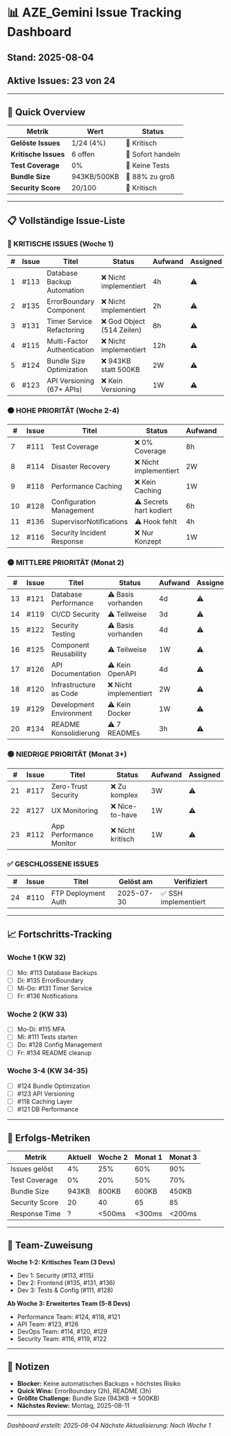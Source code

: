 # 📊 AZE_Gemini Issue Tracking Dashboard

## Stand: 2025-08-04
## Aktive Issues: 23 von 24

---

## 🎯 Quick Overview

| Metrik | Wert | Status |
|--------|------|--------|
| **Gelöste Issues** | 1/24 (4%) | 🔴 Kritisch |
| **Kritische Issues** | 6 offen | 🔴 Sofort handeln |
| **Test Coverage** | 0% | 🔴 Keine Tests |
| **Bundle Size** | 943KB/500KB | 🔴 88% zu groß |
| **Security Score** | 20/100 | 🔴 Kritisch |

---

## 📋 Vollständige Issue-Liste

### 🔴 KRITISCHE ISSUES (Woche 1)

| # | Issue | Titel | Status | Aufwand | Assigned |
|---|-------|-------|--------|---------|----------|
| 1 | #113 | Database Backup Automation | ❌ Nicht implementiert | 4h | ⚠️ |
| 2 | #135 | ErrorBoundary Component | ❌ Nicht implementiert | 2h | ⚠️ |
| 3 | #131 | Timer Service Refactoring | ❌ God Object (514 Zeilen) | 8h | ⚠️ |
| 4 | #115 | Multi-Factor Authentication | ❌ Nicht implementiert | 12h | ⚠️ |
| 5 | #124 | Bundle Size Optimization | ❌ 943KB statt 500KB | 2W | ⚠️ |
| 6 | #123 | API Versioning (67+ APIs) | ❌ Kein Versioning | 1W | ⚠️ |

### 🟠 HOHE PRIORITÄT (Woche 2-4)

| # | Issue | Titel | Status | Aufwand | Assigned |
|---|-------|-------|--------|---------|----------|
| 7 | #111 | Test Coverage | ❌ 0% Coverage | 8h | ⚠️ |
| 8 | #114 | Disaster Recovery | ❌ Nicht implementiert | 2W | ⚠️ |
| 9 | #118 | Performance Caching | ❌ Kein Caching | 1W | ⚠️ |
| 10 | #128 | Configuration Management | ⚠️ Secrets hart kodiert | 6h | ⚠️ |
| 11 | #136 | SupervisorNotifications | ⚠️ Hook fehlt | 4h | ⚠️ |
| 12 | #116 | Security Incident Response | ❌ Nur Konzept | 1W | ⚠️ |

### 🟡 MITTLERE PRIORITÄT (Monat 2)

| # | Issue | Titel | Status | Aufwand | Assigned |
|---|-------|-------|--------|---------|----------|
| 13 | #121 | Database Performance | ⚠️ Basis vorhanden | 4d | ⚠️ |
| 14 | #119 | CI/CD Security | ⚠️ Teilweise | 3d | ⚠️ |
| 15 | #122 | Security Testing | ⚠️ Basis vorhanden | 4d | ⚠️ |
| 16 | #125 | Component Reusability | ⚠️ Teilweise | 1W | ⚠️ |
| 17 | #126 | API Documentation | ⚠️ Kein OpenAPI | 4d | ⚠️ |
| 18 | #120 | Infrastructure as Code | ❌ Nicht implementiert | 2W | ⚠️ |
| 19 | #129 | Development Environment | ⚠️ Kein Docker | 1W | ⚠️ |
| 20 | #134 | README Konsolidierung | ⚠️ 7 READMEs | 3h | ⚠️ |

### 🟢 NIEDRIGE PRIORITÄT (Monat 3+)

| # | Issue | Titel | Status | Aufwand | Assigned |
|---|-------|-------|--------|---------|----------|
| 21 | #117 | Zero-Trust Security | ❌ Zu komplex | 3W | ⚠️ |
| 22 | #127 | UX Monitoring | ❌ Nice-to-have | 1W | ⚠️ |
| 23 | #112 | App Performance Monitor | ❌ Nicht kritisch | 1W | ⚠️ |

### ✅ GESCHLOSSENE ISSUES

| # | Issue | Titel | Gelöst am | Verifiziert |
|---|-------|-------|-----------|-------------|
| 24 | #110 | FTP Deployment Auth | 2025-07-30 | ✅ SSH implementiert |

---

## 📈 Fortschritts-Tracking

### Woche 1 (KW 32)
- [ ] Mo: #113 Database Backups
- [ ] Di: #135 ErrorBoundary
- [ ] Mi-Do: #131 Timer Service
- [ ] Fr: #136 Notifications

### Woche 2 (KW 33)
- [ ] Mo-Di: #115 MFA
- [ ] Mi: #111 Tests starten
- [ ] Do: #128 Config Management
- [ ] Fr: #134 README cleanup

### Woche 3-4 (KW 34-35)
- [ ] #124 Bundle Optimization
- [ ] #123 API Versioning
- [ ] #118 Caching Layer
- [ ] #121 DB Performance

---

## 🎯 Erfolgs-Metriken

| Metrik | Aktuell | Woche 2 | Monat 1 | Monat 3 |
|--------|---------|---------|----------|----------|
| Issues gelöst | 4% | 25% | 60% | 90% |
| Test Coverage | 0% | 20% | 50% | 70% |
| Bundle Size | 943KB | 800KB | 600KB | 450KB |
| Security Score | 20 | 40 | 65 | 85 |
| Response Time | ? | <500ms | <300ms | <200ms |

---

## 👥 Team-Zuweisung

**Woche 1-2: Kritisches Team (3 Devs)**
- Dev 1: Security (#113, #115)
- Dev 2: Frontend (#135, #131, #136)
- Dev 3: Tests & Config (#111, #128)

**Ab Woche 3: Erweitertes Team (5-8 Devs)**
- Performance Team: #124, #118, #121
- API Team: #123, #126
- DevOps Team: #114, #120, #129
- Security Team: #116, #119, #122

---

## 📝 Notizen

- **Blocker:** Keine automatischen Backups = höchstes Risiko
- **Quick Wins:** ErrorBoundary (2h), README (3h)
- **Größte Challenge:** Bundle Size (943KB → 500KB)
- **Nächstes Review:** Montag, 2025-08-11

---

*Dashboard erstellt: 2025-08-04*
*Nächste Aktualisierung: Nach Woche 1*